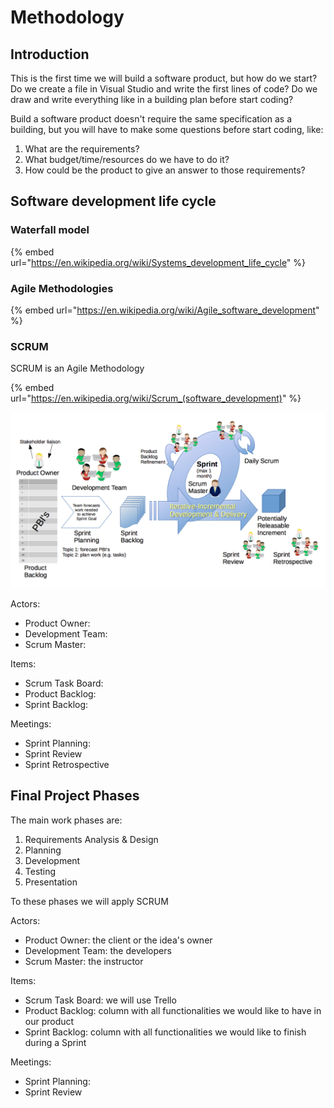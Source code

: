 # Methodology

## **Introduction**

This is the first time we will build a software product, but how do we start? Do we create a file in Visual Studio and write the first lines of code? Do we draw and write everything like in a building plan before start coding?

Build a software product doesn't require the same specification as a building, but you will have to make some questions before start coding, like:

1. What are the requirements?
2. What budget/time/resources do we have to do it?
3. How could be the product to give an answer to those requirements?

## Software development life cycle

### Waterfall model

{% embed url="https://en.wikipedia.org/wiki/Systems_development_life_cycle" %}

### Agile Methodologies

{% embed url="https://en.wikipedia.org/wiki/Agile_software_development" %}

### SCRUM

SCRUM is an Agile Methodology

{% embed url="https://en.wikipedia.org/wiki/Scrum_(software_development)" %}

![](<../../../../.gitbook/assets/image (205).png>)

Actors:

* Product Owner:&#x20;
* Development Team:&#x20;
* Scrum Master:&#x20;

Items:

* Scrum Task Board:&#x20;
* Product Backlog:
* Sprint Backlog:

Meetings:

* Sprint Planning:
* Sprint Review
* Sprint Retrospective

## **Final Project Phases**

The main work phases are:

1. Requirements Analysis & Design
2. Planning
3. Development
4. Testing
5. Presentation

To these phases we will apply SCRUM

Actors:

* Product Owner: the client or the idea's owner
* Development Team: the developers
* Scrum Master: the instructor

Items:

* Scrum Task Board: we will use Trello
* Product Backlog: column with all functionalities we would like to have in our product
* Sprint Backlog: column with all functionalities we would like to finish during a Sprint

Meetings:

* Sprint Planning:
* Sprint Review
